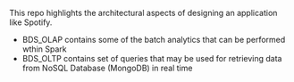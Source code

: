 This repo highlights the architectural aspects of designing an application like Spotify.

- BDS_OLAP contains some of the batch analytics that can be performed wthin Spark
- BDS_OLTP contains set of queries that may be used for retrieving data from NoSQL Database (MongoDB) in real time
